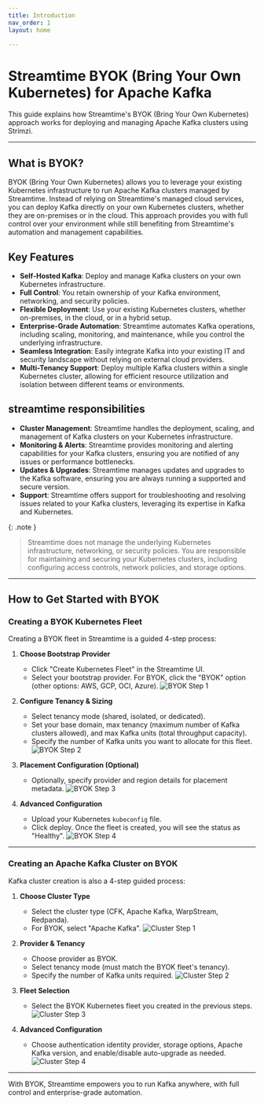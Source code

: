 ```yaml
---
title: Introduction 
nav_order: 1
layout: home

---
```


# Streamtime BYOK (Bring Your Own Kubernetes) for Apache Kafka

This guide explains how Streamtime's BYOK (Bring Your Own Kubernetes) approach works for deploying and managing Apache Kafka clusters using Strimzi.

---

## What is BYOK?
BYOK (Bring Your Own Kubernetes) allows you to leverage your existing Kubernetes infrastructure to run Apache Kafka clusters managed by Streamtime. Instead of relying on Streamtime's managed cloud services, you can deploy Kafka directly on your own Kubernetes clusters, whether they are on-premises or in the cloud.
This approach provides you with full control over your environment while still benefiting from Streamtime's automation and management capabilities.

## Key Features
- **Self-Hosted Kafka**: Deploy and manage Kafka clusters on your own Kubernetes infrastructure.
- **Full Control**: You retain ownership of your Kafka environment, networking, and security policies.
- **Flexible Deployment**: Use your existing Kubernetes clusters, whether on-premises, in the cloud, or in a hybrid setup.
- **Enterprise-Grade Automation**: Streamtime automates Kafka operations, including scaling, monitoring, and maintenance, while you control the underlying infrastructure. 
- **Seamless Integration**: Easily integrate Kafka into your existing IT and security landscape without relying on external cloud providers.
- **Multi-Tenancy Support**: Deploy multiple Kafka clusters within a single Kubernetes cluster, allowing for efficient resource utilization and isolation between different teams or environments.

## streamtime responsibilities
- **Cluster Management**: Streamtime handles the deployment, scaling, and management of Kafka clusters on your Kubernetes infrastructure.
- **Monitoring & Alerts**: Streamtime provides monitoring and alerting capabilities for your Kafka clusters, ensuring you are notified of any issues or performance bottlenecks.
- **Updates & Upgrades**: Streamtime manages updates and upgrades to the Kafka software, ensuring you are always running a supported and secure version.
- **Support**: Streamtime offers support for troubleshooting and resolving issues related to your Kafka clusters, leveraging its expertise in Kafka and Kubernetes.  

{: .note }
> Streamtime does not manage the underlying Kubernetes infrastructure, networking, or security policies. You are responsible for maintaining and securing your Kubernetes clusters, including configuring access controls, network policies, and storage options.

---
## How to Get Started with BYOK

### Creating a BYOK Kubernetes Fleet

Creating a BYOK fleet in Streamtime is a guided 4-step process:

1. **Choose Bootstrap Provider**  
   - Click "Create Kubernetes Fleet" in the Streamtime UI.
   - Select your bootstrap provider. For BYOK, click the "BYOK" option (other options: AWS, GCP, OCI, Azure).
    ![BYOK Step 1](/assets/images/byok/step-1.png)

2. **Configure Tenancy & Sizing**  
   - Select tenancy mode (shared, isolated, or dedicated).
   - Set your base domain, max tenancy (maximum number of Kafka clusters allowed), and max Kafka units (total throughput capacity).
   - Specify the number of Kafka units you want to allocate for this fleet.
    ![BYOK Step 2](/assets/images/byok/step-2.png)

3. **Placement Configuration (Optional)**  
   - Optionally, specify provider and region details for placement metadata.
   ![BYOK Step 3](/assets/images/byok/step-3.png)

4. **Advanced Configuration**  
   - Upload your Kubernetes `kubeconfig` file.
   - Click deploy. Once the fleet is created, you will see the status as "Healthy".
   ![BYOK Step 4](/assets/images/byok/step-4.png)

---

### Creating an Apache Kafka Cluster on BYOK

Kafka cluster creation is also a 4-step guided process:

1. **Choose Cluster Type**  
   - Select the cluster type (CFK, Apache Kafka, WarpStream, Redpanda).
   - For BYOK, select "Apache Kafka".
   ![Cluster Step 1](/assets/images/apache-kafka/cluster-step-1.png)

2. **Provider & Tenancy**  
   - Choose provider as BYOK.
   - Select tenancy mode (must match the BYOK fleet's tenancy).
   - Specify the number of Kafka units required.
   ![Cluster Step 2](/assets/images/apache-kafka/cluster-step-2.png)

3. **Fleet Selection**  
   - Select the BYOK Kubernetes fleet you created in the previous steps.
   ![Cluster Step 3](/assets/images/apache-kafka/cluster-step-3.png)

4. **Advanced Configuration**  
   - Choose authentication identity provider, storage options, Apache Kafka version, and enable/disable auto-upgrade as needed.
   ![Cluster Step 4](/assets/images/apache-kafka/cluster-step-4.png)

---


With BYOK, Streamtime empowers you to run Kafka anywhere, with full control and enterprise-grade automation.

